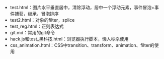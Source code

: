 - test.html：图片水平垂直居中，清除浮动，居中一个浮动元素，事件冒泡+事件捕获，继承，冒泡排序
- test2.html：对象的filter，splice
- test_reg.html：正则表达式
- git.md：常用的git命令
- hack.js和test_黑科技.html：浏览器执行脚本，懒人秒杀使用
- css_animation.html：CSS中transition、transform、animation、filter的使用